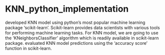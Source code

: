 # KNN_python_implementation
developed KNN model using python’s most popular machine learning package ‘scikit-learn’.
Scikit-learn provides data scientists with various tools for performing machine learning tasks. 
For KNN model, we are going to use the ‘KNeighborsClassifier’ algorithm which is readily available in scikit-learn package. 
evaluated  KNN model predictions using the ‘accuracy score’ function in scikit-learn.
